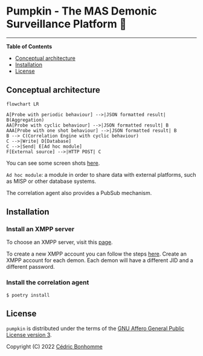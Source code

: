 # Pumpkin - The MAS Demonic Surveillance Platform 🎃

-----

**Table of Contents**

- [Conceptual architecture](#conceptual-architecture)
- [Installation](#installation)
- [License](#license)


## Conceptual architecture

```mermaid
flowchart LR

A[Probe with periodic behaviour] -->|JSON formatted result| B(Aggregation)
AA[Probe with cyclic behaviour] -->|JSON formatted result| B
AAA[Probe with one shot behaviour] -->|JSON formatted result| B
B --> C(Correlation Engine with cyclic behaviour)
C -->|Write| D[Database]
C -->|Send| E[Ad hoc module]
F[External source] -->|HTTP POST| C
```

You can see some screen shots [here](docs/_static/).

``Ad hoc module``: a module in order to share data with external platforms,
such as MISP or other database systems.

The correlation agent also provides a PubSub mechanism.

## Installation

### Install an XMPP server

To choose an XMPP server, visit this [page](https://xmpp.org/software/servers.html).

To create a new XMPP account you can follow the steps
[here](https://xmpp.org/getting-started/).
Create an XMPP account for each demon.
Each demon will have a different JID and a different password.

### Install the correlation agent


```shell
$ poetry install
```

## License

`pumpkin` is distributed under the terms of the
[GNU Affero General Public License version 3](https://www.gnu.org/licenses/agpl-3.0.html).

Copyright (C) 2022 [Cédric Bonhomme](https://www.cedricbonhomme.org)

